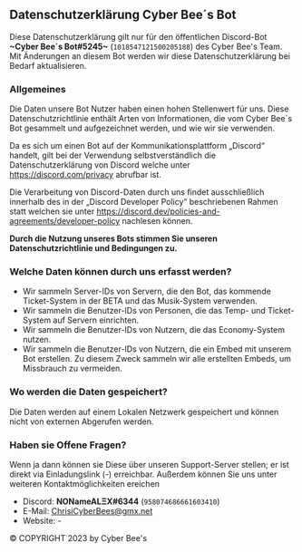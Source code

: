 ## Datenschutzerklärung Cyber Bee´s Bot
Diese Datenschutzerklärung gilt nur für den öffentlichen Discord-Bot **~Cyber Bee´s Bot#5245~** (`1018547121500205188`) des Cyber Bee's Team. Mit Änderungen an diesem Bot werden wir diese Datenschutzerklärung bei Bedarf aktualisieren. 

### Allgemeines
Die Daten unsere Bot Nutzer haben einen hohen Stellenwert für uns. Diese Datenschutzrichtlinie enthält Arten von Informationen, die vom Cyber Bee´s Bot gesammelt und aufgezeichnet werden, und wie wir sie verwenden.

Da es sich um einen Bot auf der Kommunikationsplattform „Discord“ handelt, gilt bei der Verwendung selbstverständlich die Datenschutzerklärung von Discord welche unter https://discord.com/privacy  abrufbar ist.

Die Verarbeitung von Discord-Daten durch uns findet ausschließlich innerhalb des in der „Discord Developer Policy“ beschriebenen Rahmen statt welchen sie unter https://discord.dev/policies-and-agreements/developer-policy nachlesen können.

**Durch die Nutzung unseres Bots stimmen Sie unseren Datenschutzrichtlinie und Bedingungen zu.**

### Welche Daten können durch uns erfasst werden?

- Wir sammeln Server-IDs von Servern, die den Bot, das kommende Ticket-System in der BETA und das Musik-System verwenden.
- Wir sammeln die Benutzer-IDs von Personen, die das Temp- und Ticket-System auf Servern einrichten.
- Wir sammeln die Benutzer-IDs von Nutzern, die das Economy-System nutzen.
- Wir sammeln die Benutzer-IDs von Nutzern, die ein Embed mit unserem Bot erstellen. Zu diesem Zweck sammeln wir alle erstellten Embeds, um Missbrauch zu vermeiden.

### Wo werden die Daten gespeichert?
Die Daten werden auf einem Lokalen Netzwerk gespeichert und können nicht von externen Abgerufen werden. 

### Haben sie Offene Fragen?
Wenn ja dann können sie Diese über unseren Support-Server stellen; er ist direkt via Einladungslink (-) erreichbar. Außerdem können Sie uns unter weiteren Kontaktmöglichkeiten ereichen

- Discord: **NONameALΞX#6344** (`958074686661603410`)
- E-Mail: ChrisiCyberBees@gmx.net
- Website: -

© COPYRIGHT 2023 by Cyber Bee's

